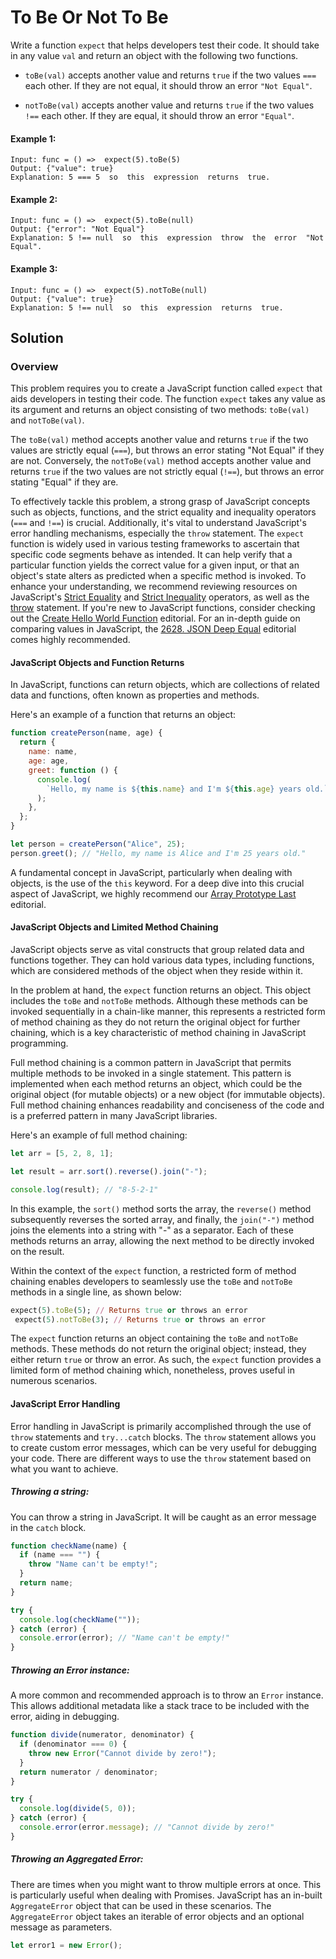 # To Be Or Not To Be

Write a function `expect` that helps developers test their code. It should take in any value `val` and return an object with the following two functions.

- `toBe(val)` accepts another value and returns `true` if the two values `===` each other. If they are not equal, it should throw an error `"Not Equal"`.

- `notToBe(val)` accepts another value and returns `true` if the two values `!==` each other. If they are equal, it should throw an error `"Equal"`.

#### Example 1:

```
Input: func = () =>  expect(5).toBe(5)
Output: {"value": true}
Explanation: 5 === 5  so  this  expression  returns  true.
```

#### Example 2:

```
Input: func = () =>  expect(5).toBe(null)
Output: {"error": "Not Equal"}
Explanation: 5 !== null  so  this  expression  throw  the  error  "Not Equal".
```

#### Example 3:

```
Input: func = () =>  expect(5).notToBe(null)
Output: {"value": true}
Explanation: 5 !== null  so  this  expression  returns  true.
```

## Solution

### Overview

This problem requires you to create a JavaScript function called `expect` that aids developers in testing their code. The function `expect` takes any value as its argument and returns an object consisting of two methods: `toBe(val)` and `notToBe(val)`.

The `toBe(val)` method accepts another value and returns `true` if the two values are strictly equal (`===`), but throws an error stating "Not Equal" if they are not. Conversely, the `notToBe(val)` method accepts another value and returns `true` if the two values are not strictly equal (`!==`), but throws an error stating "Equal" if they are.

To effectively tackle this problem, a strong grasp of JavaScript concepts such as objects, functions, and the strict equality and inequality operators (`===` and `!==`) is crucial. Additionally, it's vital to understand JavaScript's error handling mechanisms, especially the `throw` statement. The `expect` function is widely used in various testing frameworks to ascertain that specific code segments behave as intended. It can help verify that a particular function yields the correct value for a given input, or that an object's state alters as predicted when a specific method is invoked. To enhance your understanding, we recommend reviewing resources on JavaScript's [Strict Equality](https://developer.mozilla.org/en-US/docs/Web/JavaScript/Reference/Operators/Strict_equality) and [Strict Inequality](https://developer.mozilla.org/en-US/docs/Web/JavaScript/Reference/Operators/Strict_inequality) operators, as well as the [throw](https://developer.mozilla.org/en-US/docs/Web/JavaScript/Reference/Statements/throw) statement. If you're new to JavaScript functions, consider checking out the [Create Hello World Function](https://leetcode.com/problems/create-hello-world-function/editorial/) editorial. For an in-depth guide on comparing values in JavaScript, the [2628. JSON Deep Equal](https://leetcode.com/problems/json-deep-equal/editorial/) editorial comes highly recommended.

#### JavaScript Objects and Function Returns

In JavaScript, functions can return objects, which are collections of related data and functions, often known as properties and methods.

Here's an example of a function that returns an object:

```javascript
function createPerson(name, age) {
  return {
    name: name,
    age: age,
    greet: function () {
      console.log(
        `Hello, my name is ${this.name} and I'm ${this.age} years old.`
      );
    },
  };
}

let person = createPerson("Alice", 25);
person.greet(); // "Hello, my name is Alice and I'm 25 years old."
```

A fundamental concept in JavaScript, particularly when dealing with objects, is the use of the `this` keyword. For a deep dive into this crucial aspect of JavaScript, we highly recommend our [Array Prototype Last](https://leetcode.com/problems/array-prototype-last/editorial/) editorial.

#### JavaScript Objects and Limited Method Chaining

JavaScript objects serve as vital constructs that group related data and functions together. They can hold various data types, including functions, which are considered methods of the object when they reside within it.

In the problem at hand, the `expect` function returns an object. This object includes the `toBe` and `notToBe` methods. Although these methods can be invoked sequentially in a chain-like manner, this represents a restricted form of method chaining as they do not return the original object for further chaining, which is a key characteristic of method chaining in JavaScript programming.

Full method chaining is a common pattern in JavaScript that permits multiple methods to be invoked in a single statement. This pattern is implemented when each method returns an object, which could be the original object (for mutable objects) or a new object (for immutable objects). Full method chaining enhances readability and conciseness of the code and is a preferred pattern in many JavaScript libraries.

Here's an example of full method chaining:

```javascript
let arr = [5, 2, 8, 1];

let result = arr.sort().reverse().join("-");

console.log(result); // "8-5-2-1"
```

In this example, the `sort()` method sorts the array, the `reverse()` method subsequently reverses the sorted array, and finally, the `join("-")` method joins the elements into a string with "-" as a separator. Each of these methods returns an array, allowing the next method to be directly invoked on the result.

Within the context of the `expect` function, a restricted form of method chaining enables developers to seamlessly use the `toBe` and `notToBe` methods in a single line, as shown below:

```ruby
expect(5).toBe(5); // Returns true or throws an error
 expect(5).notToBe(3); // Returns true or throws an error
```

The `expect` function returns an object containing the `toBe` and `notToBe` methods. These methods do not return the original object; instead, they either return `true` or throw an error. As such, the `expect` function provides a limited form of method chaining which, nonetheless, proves useful in numerous scenarios.

#### JavaScript Error Handling

Error handling in JavaScript is primarily accomplished through the use of `throw` statements and `try...catch` blocks. The `throw` statement allows you to create custom error messages, which can be very useful for debugging your code. There are different ways to use the `throw` statement based on what you want to achieve.

##### Throwing a string:

You can throw a string in JavaScript. It will be caught as an error message in the `catch` block.

```javascript
function checkName(name) {
  if (name === "") {
    throw "Name can't be empty!";
  }
  return name;
}

try {
  console.log(checkName(""));
} catch (error) {
  console.error(error); // "Name can't be empty!"
}
```

##### Throwing an Error instance:

A more common and recommended approach is to throw an `Error` instance. This allows additional metadata like a stack trace to be included with the error, aiding in debugging.

```javascript
function divide(numerator, denominator) {
  if (denominator === 0) {
    throw new Error("Cannot divide by zero!");
  }
  return numerator / denominator;
}

try {
  console.log(divide(5, 0));
} catch (error) {
  console.error(error.message); // "Cannot divide by zero!"
}
```

##### Throwing an Aggregated Error:

There are times when you might want to throw multiple errors at once. This is particularly useful when dealing with Promises. JavaScript has an in-built `AggregateError` object that can be used in these scenarios. The `AggregateError` object takes an iterable of error objects and an optional message as parameters.

```javascript
let error1 = new Error();
```
